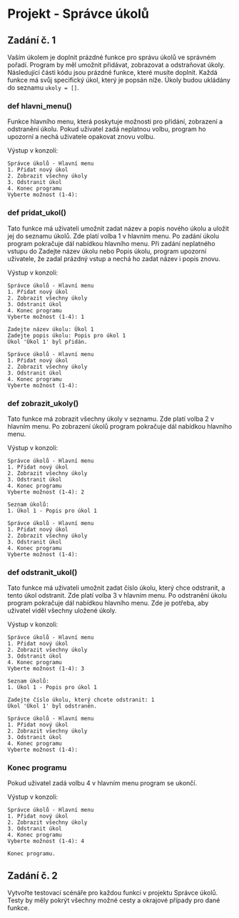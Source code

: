 # Projekt - Správce úkolů

## Zadání č. 1
Vaším úkolem je doplnit prázdné funkce pro správu úkolů ve správném pořadí. Program by měl umožnit přidávat, zobrazovat a odstraňovat úkoly. 
Následující části kódu jsou prázdné funkce, které musíte doplnit. Každá funkce má svůj specifický úkol, který je popsán níže. Úkoly budou ukládány do seznamu ```ukoly = []```. 

### def hlavni_menu()
Funkce hlavního menu, která poskytuje možnosti pro přidání, zobrazení a odstranění úkolu. Pokud uživatel zadá neplatnou volbu, program ho upozorní a nechá uživatele opakovat znovu volbu. 

Výstup v konzoli:
```
Správce úkolů - Hlavní menu
1. Přidat nový úkol      
2. Zobrazit všechny úkoly
3. Odstranit úkol        
4. Konec programu     
Vyberte možnost (1-4):   
```

### def pridat_ukol()
Tato funkce má uživateli umožnit zadat název a popis nového úkolu a uložit jej do seznamu úkolů. Zde platí volba 1 v hlavním menu. Po zadání úkolu program pokračuje dál nabídkou hlavního menu. Při zadání neplatného vstupu do Zadejte název úkolu nebo Popis úkolu, program upozorní uživatele, že zadal prázdný vstup a nechá ho zadat název i popis znovu. 

Výstup v konzoli:
```
Správce úkolů - Hlavní menu
1. Přidat nový úkol      
2. Zobrazit všechny úkoly
3. Odstranit úkol        
4. Konec programu        
Vyberte možnost (1-4): 1 

Zadejte název úkolu: Úkol 1
Zadejte popis úkolu: Popis pro úkol 1
Úkol 'Úkol 1' byl přidán.

Správce úkolů - Hlavní menu
1. Přidat nový úkol        
2. Zobrazit všechny úkoly  
3. Odstranit úkol
4. Konec programu
Vyberte možnost (1-4):   
```

### def zobrazit_ukoly()
Tato funkce má zobrazit všechny úkoly v seznamu. Zde platí volba 2 v hlavním menu. Po zobrazení úkolů program pokračuje dál nabídkou hlavního menu.

Výstup v konzoli:
```
Správce úkolů - Hlavní menu
1. Přidat nový úkol        
2. Zobrazit všechny úkoly  
3. Odstranit úkol
4. Konec programu
Vyberte možnost (1-4): 2   

Seznam úkolů:
1. Úkol 1 - Popis pro úkol 1

Správce úkolů - Hlavní menu 
1. Přidat nový úkol
2. Zobrazit všechny úkoly   
3. Odstranit úkol
4. Konec programu
Vyberte možnost (1-4):
```

### def odstranit_ukol()
Tato funkce má uživateli umožnit zadat číslo úkolu, který chce odstranit, a tento úkol odstranit. Zde platí volba 3 v hlavním menu. Po odstranění úkolu program pokračuje dál nabídkou hlavního menu. Zde je potřeba, aby uživatel viděl všechny uložené úkoly. 

Výstup v konzoli:
```
Správce úkolů - Hlavní menu 
1. Přidat nový úkol
2. Zobrazit všechny úkoly   
3. Odstranit úkol
4. Konec programu
Vyberte možnost (1-4): 3

Seznam úkolů:
1. Úkol 1 - Popis pro úkol 1

Zadejte číslo úkolu, který chcete odstranit: 1
Úkol 'Úkol 1' byl odstraněn.

Správce úkolů - Hlavní menu
1. Přidat nový úkol
2. Zobrazit všechny úkoly
3. Odstranit úkol
4. Konec programu
Vyberte možnost (1-4):
```

### Konec programu
Pokud uživatel zadá volbu 4 v hlavním menu program se ukončí. 

Výstup v konzoli:
```
Správce úkolů - Hlavní menu
1. Přidat nový úkol
2. Zobrazit všechny úkoly
3. Odstranit úkol
4. Konec programu
Vyberte možnost (1-4): 4

Konec programu.
```

## Zadání č. 2
Vytvořte testovací scénáře pro každou funkci v projektu Správce úkolů. Testy by měly pokrýt všechny možné cesty a okrajové případy pro dané funkce.

